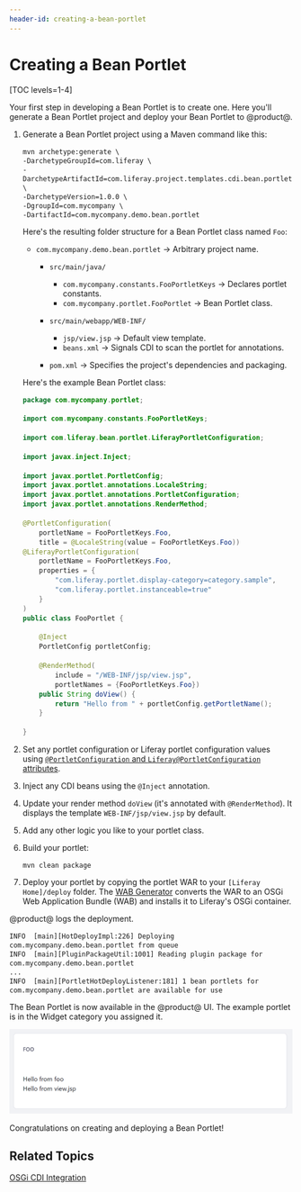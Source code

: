 ```yaml
---
header-id: creating-a-bean-portlet
---
```


# Creating a Bean Portlet

[TOC levels=1-4]

Your first step in developing a Bean Portlet is to create one. Here you'll
generate a Bean Portlet project and deploy your Bean Portlet to @product@. 

1.  Generate a Bean Portlet project using a Maven command like this: 

        mvn archetype:generate \
        -DarchetypeGroupId=com.liferay \
        -DarchetypeArtifactId=com.liferay.project.templates.cdi.bean.portlet \
        -DarchetypeVersion=1.0.0 \
        -DgroupId=com.mycompany \
        -DartifactId=com.mycompany.demo.bean.portlet

    Here's the resulting folder structure for a Bean Portlet class named `Foo`:

    -   `com.mycompany.demo.bean.portlet` &rarr; Arbitrary project name.
        -   `src/main/java/`
            -   `com.mycompany.constants.FooPortletKeys` &rarr; Declares portlet 
                constants.
            -   `com.mycompany.portlet.FooPortlet` &rarr; Bean Portlet class.
        -   `src/main/webapp/WEB-INF/`
            -   `jsp/view.jsp` &rarr; Default view template.
            -   `beans.xml` &rarr; Signals CDI to scan the portlet for 
                annotations.
            
        - `pom.xml` &rarr; Specifies the project's dependencies and packaging.

    Here's the example Bean Portlet class:

    ```java
    package com.mycompany.portlet;

    import com.mycompany.constants.FooPortletKeys;

    import com.liferay.bean.portlet.LiferayPortletConfiguration;

    import javax.inject.Inject;

    import javax.portlet.PortletConfig;
    import javax.portlet.annotations.LocaleString;
    import javax.portlet.annotations.PortletConfiguration;
    import javax.portlet.annotations.RenderMethod;

    @PortletConfiguration(
    	portletName = FooPortletKeys.Foo,
    	title = @LocaleString(value = FooPortletKeys.Foo))
    @LiferayPortletConfiguration(
    	portletName = FooPortletKeys.Foo,
    	properties = {
    		"com.liferay.portlet.display-category=category.sample",
    		"com.liferay.portlet.instanceable=true"
    	}
    )
    public class FooPortlet {

    	@Inject
    	PortletConfig portletConfig;

    	@RenderMethod(
    		include = "/WEB-INF/jsp/view.jsp",
    		portletNames = {FooPortletKeys.Foo})
    	public String doView() {
    		return "Hello from " + portletConfig.getPortletName();
    	}

    }
    ```

2.  Set any portlet configuration or Liferay portlet configuration values
    using
    [`@PortletConfiguration` and `Liferay@PortletConfiguration` attributes](/docs/7-2/reference/-/knowledge_base/r/portlet-descriptor-to-osgi-service-property-map). 

3.  Inject any CDI beans using the `@Inject` annotation. 

4.  Update your render method `doView` (it's annotated with
    `@RenderMethod`). It displays the template `WEB-INF/jsp/view.jsp` by
    default. 

5.  Add any other logic you like to your portlet class. 

6.  Build your portlet: 

        mvn clean package

7.  Deploy your portlet by copying the portlet WAR to your `[Liferay
    Home]/deploy` folder. The
    [WAB Generator](/docs/7-2/customization/-/knowledge_base/c/deploying-wars-wab-generator)
    converts the WAR to an OSGi Web Application Bundle (WAB) and installs it to
    Liferay's OSGi container. 
 
@product@ logs the deployment. 

    INFO  [main][HotDeployImpl:226] Deploying com.mycompany.demo.bean.portlet from queue
    INFO  [main][PluginPackageUtil:1001] Reading plugin package for com.mycompany.demo.bean.portlet
    ...
    INFO  [main][PortletHotDeployListener:181] 1 bean portlets for com.mycompany.demo.bean.portlet are available for use

The Bean Portlet is now available in the @product@ UI. The example portlet is in
the Widget category you assigned it. 

![Figure 1: The Foo portlet prints the message returned from `doView` method and shows the included JSP's contents.](../../../images/portlet-3-portlet.png)

Congratulations on creating and deploying a Bean Portlet! 

## Related Topics 

[OSGi CDI Integration](/docs/7-2/frameworks/-/knowledge_base/f/osgi-cdi-integration) 
